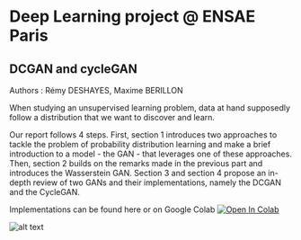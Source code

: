# Deep Learning project @ ENSAE Paris
## DCGAN and cycleGAN

Authors : Rémy DESHAYES, Maxime BERILLON

When studying an unsupervised learning problem, data at hand supposedly follow a distribution that we want to discover and learn. 

Our report follows 4 steps. First, section 1 introduces two approaches to tackle the problem of probability distribution learning and make a brief introduction to a model - the GAN - that leverages one of these approaches. Then, section 2 builds on the remarks made in the previous part and introduces the Wasserstein GAN. Section 3 and section 4 propose an in-depth review of two GANs and their implementations, namely the DCGAN and the CycleGAN. 

Implementations can be found here or on Google Colab [![Open In Colab](https://colab.research.google.com/assets/colab-badge.svg)](https://colab.research.google.com/drive/1yq2O7Ym5EndvLYROp0u5V3XmGTIwRNQC?usp=sharing)

![alt text](https://miro.medium.com/max/2424/1*FL6DWzN-awxCaG8bS1ZD_Q.png)
